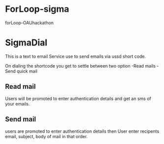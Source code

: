 # ForLoop-sigma
forLoop-OAUhackathon

# SigmaDial

This is a text to email Service use to send emails via ussd short code.

On dialing the shortcode you get to settle between two option
-Read mails
-Send quick mail


Read mail
-
Users will be promoted to enter authentication details and get an sms of your emails.

Send mail
-
users are promoted to enter authentication details 
then User enter recipents email, subject, body of mail in that order.

